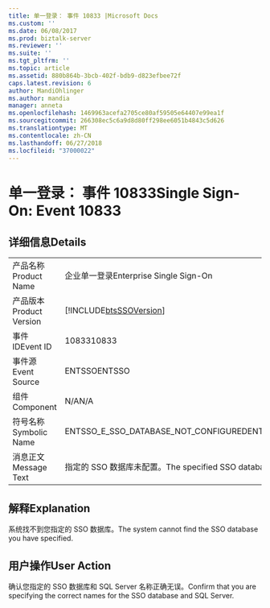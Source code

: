 ```yaml
---
title: 单一登录： 事件 10833 |Microsoft Docs
ms.custom: ''
ms.date: 06/08/2017
ms.prod: biztalk-server
ms.reviewer: ''
ms.suite: ''
ms.tgt_pltfrm: ''
ms.topic: article
ms.assetid: 880b864b-3bcb-402f-bdb9-d823efbee72f
caps.latest.revision: 6
author: MandiOhlinger
ms.author: mandia
manager: anneta
ms.openlocfilehash: 1469963acefa2705ce80af59505e64407e99ea1f
ms.sourcegitcommit: 266308ec5c6a9d8d80ff298ee6051b4843c5d626
ms.translationtype: MT
ms.contentlocale: zh-CN
ms.lasthandoff: 06/27/2018
ms.locfileid: "37000022"
---
```

# <a name="single-sign-on-event-10833"></a><span data-ttu-id="7ba61-102">单一登录： 事件 10833</span><span class="sxs-lookup"><span data-stu-id="7ba61-102">Single Sign-On: Event 10833</span></span>
## <a name="details"></a><span data-ttu-id="7ba61-103">详细信息</span><span class="sxs-lookup"><span data-stu-id="7ba61-103">Details</span></span>  
  
|                 |                                                            |
|-----------------|------------------------------------------------------------|
|  <span data-ttu-id="7ba61-104">产品名称</span><span class="sxs-lookup"><span data-stu-id="7ba61-104">Product Name</span></span>   |                 <span data-ttu-id="7ba61-105">企业单一登录</span><span class="sxs-lookup"><span data-stu-id="7ba61-105">Enterprise Single Sign-On</span></span>                  |
| <span data-ttu-id="7ba61-106">产品版本</span><span class="sxs-lookup"><span data-stu-id="7ba61-106">Product Version</span></span> | [!INCLUDE[btsSSOVersion](../includes/btsssoversion-md.md)] |
|    <span data-ttu-id="7ba61-107">事件 ID</span><span class="sxs-lookup"><span data-stu-id="7ba61-107">Event ID</span></span>     |                           <span data-ttu-id="7ba61-108">10833</span><span class="sxs-lookup"><span data-stu-id="7ba61-108">10833</span></span>                            |
|  <span data-ttu-id="7ba61-109">事件源</span><span class="sxs-lookup"><span data-stu-id="7ba61-109">Event Source</span></span>   |                           <span data-ttu-id="7ba61-110">ENTSSO</span><span class="sxs-lookup"><span data-stu-id="7ba61-110">ENTSSO</span></span>                           |
|    <span data-ttu-id="7ba61-111">组件</span><span class="sxs-lookup"><span data-stu-id="7ba61-111">Component</span></span>    |                            <span data-ttu-id="7ba61-112">N/A</span><span class="sxs-lookup"><span data-stu-id="7ba61-112">N/A</span></span>                             |
|  <span data-ttu-id="7ba61-113">符号名称</span><span class="sxs-lookup"><span data-stu-id="7ba61-113">Symbolic Name</span></span>  |            <span data-ttu-id="7ba61-114">ENTSSO_E_SSO_DATABASE_NOT_CONFIGURED</span><span class="sxs-lookup"><span data-stu-id="7ba61-114">ENTSSO_E_SSO_DATABASE_NOT_CONFIGURED</span></span>            |
|  <span data-ttu-id="7ba61-115">消息正文</span><span class="sxs-lookup"><span data-stu-id="7ba61-115">Message Text</span></span>   |       <span data-ttu-id="7ba61-116">指定的 SSO 数据库未配置。</span><span class="sxs-lookup"><span data-stu-id="7ba61-116">The specified SSO database is not configured.</span></span>        |
  
## <a name="explanation"></a><span data-ttu-id="7ba61-117">解释</span><span class="sxs-lookup"><span data-stu-id="7ba61-117">Explanation</span></span>  
 <span data-ttu-id="7ba61-118">系统找不到您指定的 SSO 数据库。</span><span class="sxs-lookup"><span data-stu-id="7ba61-118">The system cannot find the SSO database you have specified.</span></span>  
  
## <a name="user-action"></a><span data-ttu-id="7ba61-119">用户操作</span><span class="sxs-lookup"><span data-stu-id="7ba61-119">User Action</span></span>  
 <span data-ttu-id="7ba61-120">确认您指定的 SSO 数据库和 SQL Server 名称正确无误。</span><span class="sxs-lookup"><span data-stu-id="7ba61-120">Confirm that you are specifying the correct names for the SSO database and SQL Server.</span></span>
